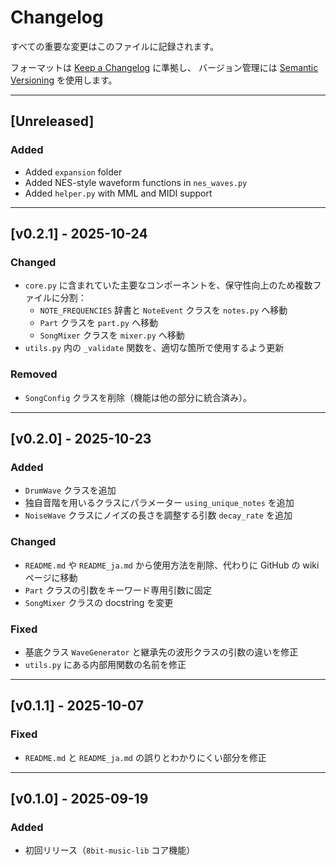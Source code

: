# Changelog

すべての重要な変更はこのファイルに記録されます。

フォーマットは [Keep a Changelog](https://keepachangelog.com/ja/1.1.0/) に準拠し、
バージョン管理には [Semantic Versioning](https://semver.org/lang/ja/) を使用します。

---
## [Unreleased]

### Added
- Added `expansion` folder
- Added NES-style waveform functions in `nes_waves.py`
- Added `helper.py` with MML and MIDI support
---
## [v0.2.1] - 2025-10-24

### Changed  
- `core.py` に含まれていた主要なコンポーネントを、保守性向上のため複数ファイルに分割：  
  - `NOTE_FREQUENCIES` 辞書と `NoteEvent` クラスを `notes.py` へ移動  
  - `Part` クラスを `part.py` へ移動  
  - `SongMixer` クラスを `mixer.py` へ移動  
- `utils.py` 内の `_validate` 関数を、適切な箇所で使用するよう更新  

### Removed  
- `SongConfig` クラスを削除（機能は他の部分に統合済み）。

---
## [v0.2.0] - 2025-10-23

### Added
- `DrumWave` クラスを追加
- 独自音階を用いるクラスにパラメーター `using_unique_notes` を追加
- `NoiseWave` クラスにノイズの長さを調整する引数 `decay_rate` を追加

### Changed
- `README.md` や `README_ja.md` から使用方法を削除、代わりに GitHub の wiki ページに移動
- `Part` クラスの引数をキーワード専用引数に固定
- `SongMixer` クラスの docstring を変更

### Fixed
- 基底クラス `WaveGenerator` と継承先の波形クラスの引数の違いを修正
- `utils.py` にある内部用関数の名前を修正

---
## [v0.1.1] - 2025-10-07

### Fixed
- `README.md` と `README_ja.md` の誤りとわかりにくい部分を修正

---
## [v0.1.0] - 2025-09-19

### Added
- 初回リリース（`8bit-music-lib` コア機能）

